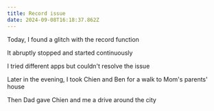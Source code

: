 ```yaml
---
title: Record issue
date: 2024-09-08T16:18:37.862Z
---
```


Today, I found a glitch with the record function

It abruptly stopped and started continuously

I tried different apps but couldn't resolve the issue

Later in the evening, I took Chien and Ben for a walk to Mom's parents' house

Then Dad gave Chien and me a drive around the city
